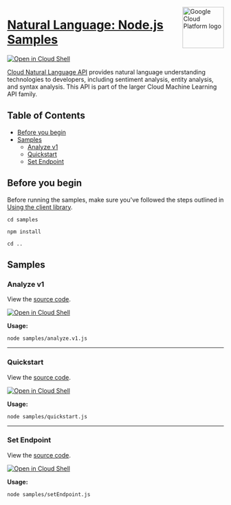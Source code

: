 [//]: # "This README.md file is auto-generated, all changes to this file will be lost."
[//]: # "To regenerate it, use `python -m synthtool`."
<img src="https://avatars2.githubusercontent.com/u/2810941?v=3&s=96" alt="Google Cloud Platform logo" title="Google Cloud Platform" align="right" height="96" width="96"/>

# [Natural Language: Node.js Samples](https://github.com/googleapis/nodejs-language)

[![Open in Cloud Shell][shell_img]][shell_link]

[Cloud Natural Language API](https://cloud.google.com/natural-language/docs) provides natural
language understanding technologies to developers, including sentiment analysis, entity
analysis, and syntax analysis. This API is part of the larger Cloud Machine Learning API family.

## Table of Contents

* [Before you begin](#before-you-begin)
* [Samples](#samples)
  * [Analyze v1](#analyze-v1)
  * [Quickstart](#quickstart)
  * [Set Endpoint](#set-endpoint)

## Before you begin

Before running the samples, make sure you've followed the steps outlined in
[Using the client library](https://github.com/googleapis/nodejs-language#using-the-client-library).

`cd samples`

`npm install`

`cd ..`

## Samples


### Analyze v1

View the [source code](https://github.com/googleapis/nodejs-language/blob/main/samples/analyze.v1.js).

[![Open in Cloud Shell][shell_img]](https://console.cloud.google.com/cloudshell/open?git_repo=https://github.com/googleapis/nodejs-language&page=editor&open_in_editor=samples/analyze.v1.js,samples/README.md)

__Usage:__


`node samples/analyze.v1.js`


-----




### Quickstart

View the [source code](https://github.com/googleapis/nodejs-language/blob/main/samples/quickstart.js).

[![Open in Cloud Shell][shell_img]](https://console.cloud.google.com/cloudshell/open?git_repo=https://github.com/googleapis/nodejs-language&page=editor&open_in_editor=samples/quickstart.js,samples/README.md)

__Usage:__


`node samples/quickstart.js`


-----




### Set Endpoint

View the [source code](https://github.com/googleapis/nodejs-language/blob/main/samples/setEndpoint.js).

[![Open in Cloud Shell][shell_img]](https://console.cloud.google.com/cloudshell/open?git_repo=https://github.com/googleapis/nodejs-language&page=editor&open_in_editor=samples/setEndpoint.js,samples/README.md)

__Usage:__


`node samples/setEndpoint.js`






[shell_img]: https://gstatic.com/cloudssh/images/open-btn.png
[shell_link]: https://console.cloud.google.com/cloudshell/open?git_repo=https://github.com/googleapis/nodejs-language&page=editor&open_in_editor=samples/README.md
[product-docs]: https://cloud.google.com/natural-language/docs/
